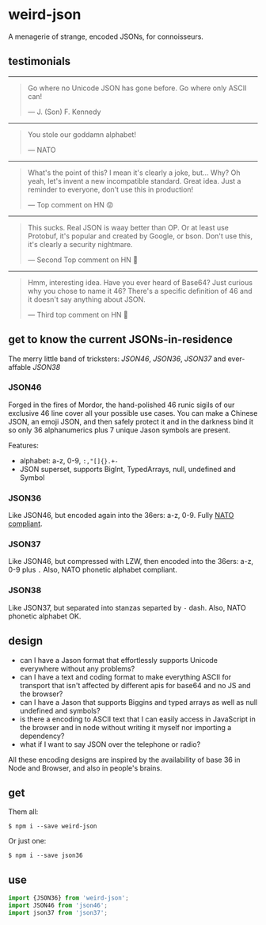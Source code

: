 # weird-json

A menagerie of strange, encoded JSONs, for connoisseurs.

## testimonials

----------

> Go where no Unicode JSON has gone before. Go where only ASCII can!
>
> &mdash; J. (Son) F. Kennedy

----------

> You stole our goddamn alphabet!
>
> &mdash; NATO

----------

> What's the point of this? I mean it's clearly a joke, but... Why? Oh yeah, let's invent a new incompatible standard. Great idea. Just a reminder to everyone, don't use this in production! 
>
> &mdash; Top comment on HN :pout:

----------

> This sucks. Real JSON is waay better than OP. Or at least use Protobuf, it's popular and created by Google, or bson. Don't use this, it's clearly a security nightmare.
>
> &mdash; Second Top comment on HN :vomiting_face:	

----------

> Hmm, interesting idea. Have you ever heard of Base64? Just curious why you chose to name it 46? There's a specific definition of 46 and it doesn't say anything about JSON. 
> 
> &mdash; Third top comment on HN :japanese_goblin:

## get to know the current JSONs-in-residence

The merry little band of tricksters: *JSON46*, *JSON36*, *JSON37* and ever-affable *JSON38*

### JSON46

Forged in the fires of Mordor, the hand-polished 46 runic sigils of our exclusive 46 line cover all your possible use cases. You can make a Chinese JSON, an emoji JSON, and then safely protect it and in the darkness bind it so only 36 alphanumerics plus 7 unique Jason symbols are present.

Features:

- alphabet: a-z, 0-9, `:,"[]{}.+-`
- JSON superset, supports BigInt, TypedArrays, null, undefined and Symbol

### JSON36

Like JSON46, but encoded again into the 36ers: a-z, 0-9. Fully [NATO](https://www.nato.int/cps/fr/natohq/declassified_136216.htm) [compliant](https://archives.nato.int/phonetic-alphabet;isad).

### JSON37

Like JSON46, but compressed with LZW, then encoded into the 36ers: a-z, 0-9 plus `.` Also, NATO phonetic alphabet compliant.

### JSON38

Like JSON37, but separated into stanzas separted by `-` dash. Also, NATO phonetic alphabet OK.

## design

- can I have a Jason format that effortlessly supports Unicode everywhere without any problems?
- can I have a text and coding format to make everything ASCII for transport that isn't affected by different apis for base64 and no JS and the browser?
- can I have a Jason that supports Biggins and typed arrays as well as null undefined and symbols?
- is there a encoding to ASCII text that I can easily access in JavaScript in the browser and in node without writing it myself nor importing a dependency?
- what if I want to say JSON over the telephone or radio?

All these encoding designs are inspired by the availability of base 36 in Node and Browser, and also in people's brains.

## get 

Them all:

```console
$ npm i --save weird-json
```

Or just one:

```console
$ npm i --save json36
```

## use

```js
import {JSON36} from 'weird-json';
import JSON46 from 'json46';
import json37 from 'json37';
```
